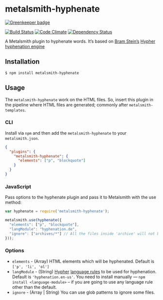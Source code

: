 # metalsmith-hyphenate

[![Greenkeeper badge](https://badges.greenkeeper.io/saneef/metalsmith-hyphenate.svg)](https://greenkeeper.io/)

[![Build Status](https://travis-ci.org/saneef/metalsmith-hyphenate.svg?branch=master)](https://travis-ci.org/saneef/metalsmith-hyphenate) [![Code Climate](https://codeclimate.com/github/saneef/metalsmith-hyphenate/badges/gpa.svg)](https://codeclimate.com/github/saneef/metalsmith-hyphenate) [![Dependency Status](https://gemnasium.com/saneef/metalsmith-hyphenate.svg)](https://gemnasium.com/saneef/metalsmith-hyphenate)


A Metalsmith plugin to hyphenate words. It’s based on [Bram Stein’s](https://github.com/bramstein) [Hypher hyphenation engine](https://github.com/bramstein/Hypher)

## Installation

```
$ npm install metalsmith-hyphenate
```

## Usage

The `metalsmith-hyphenate` work on the HTML files. So, insert this plugin in the pipeline where HTML files are generated; commonly after `metalsmith-templates`.


### CLI

Install via `npm` and then add the `metalsmith-hyphenate` to your `metalsmith.json`.
```JSON
{
  "plugins": {
    "metalsmith-hyphenate": {
      "elements": ["p", "blockquote"]
    }
  }
}
```

### JavaScript
Pass options to the hyphenate plugin and pass it to Metalsmith with the use method:

```JavaScript
var hyphenate = require('metalsmith-hyphenate');

metalsmith.use(hyphenate({
  "elements": ["p", "blockquote"],
  "langModule": "hyphenation.de",
  "ignore": ["archives/*"] // All the files inside 'archive' will not be hyphenated
}));
```

### Options

- `elements` - (Array) HTML elements which will be hyphenated. Default is `['p', 'li', 'ol']`
- `langModule` - (String) [Hypher](https://github.com/bramstein/Hypher#nodejs) [language rules](https://github.com/bramstein/hyphenation-patterns) to be used for hyphenation. Default is `'hyphenation.en-us'`. You need to install manually — `npm install <language-module>` – if you are going to use any language rule other than the default.
- `ignore` - (Array | String) You can use glob patterns to ignore some files.

